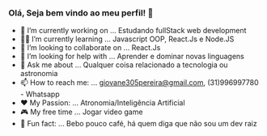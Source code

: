 ### Olá, Seja bem vindo ao meu perfil! 👋
 

 

- 🔨 I’m currently working on ... Estudando fullStack web development
- 👨‍💻  I’m currently learning ... Javascript OOP, React.Js e Node.JS
- 👯 I’m looking to collaborate on ... React.Js
- 🤔 I’m looking for help with ... Aprender e dominar novas linguagens
- 💬 Ask me about ... Qualquer coisa relacionado a tecnologia ou astronomia
- 📫 How to reach me: ... giovane305pereira@gmail.com, (31)996997780 - Whatsapp 
- ❤️  My Passion: ... Atronomia/Inteligência Artificial
- 🎮 My free time ... Jogar video game
- 🤣 Fun fact: ... Bebo pouco café, há quem diga que não sou um dev raiz 


